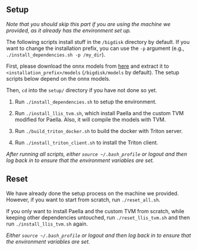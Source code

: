 ## Setup

*Note that you should skip this part if you are using the machine we provided, as it already has the environment set up.*

The following scripts install stuff in the `/bigdisk` directory by default. If you want to change the installation prefix, you can use the `-p` argument (e.g., `./install_dependencies.sh -p /my_dir`).

First, please download the onnx models from [here](https://drive.google.com/file/d/1AAI1lwGBT6CnLx_q24z8vhqKh1g8mT3g/view?usp=sharing) and extract it to `<installation_prefix>/models` (`/bigdisk/models` by default). The setup scripts below depend on the onnx models.

Then, `cd` into the `setup/` directory if you have not done so yet.

1. Run `./install_dependencies.sh` to setup the environment.

1. Run `./install_llis_tvm.sh`, which install Paella and the custom TVM modified for Paella. Also, it will compile the models with TVM.

1. Run `./build_triton_docker.sh` to build the docker with Triton server.

1. Run `./install_triton_client.sh` to install the Triton client.

*After running all scripts, either `source ~/.bash_profile` or logout and then log back in to ensure that the environment variables are set.*

## Reset

We have already done the setup process on the machine we provided. However, if you want to start from scratch, run `./reset_all.sh`.

If you only want to install Paella and the custom TVM from scratch, while keeping other dependencies untouched, run `./reset_llis_tvm.sh` and then run `./install_llis_tvm.sh` again.

*Either `source ~/.bash_profile` or logout and then log back in to ensure that the environment variables are set.*

